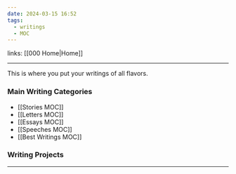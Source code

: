 ```yaml
---
date: 2024-03-15 16:52
tags:
  - writings
  - MOC
---
```

links: [[000 Home|Home]]

---
This is where you put your writings of all flavors.
### Main Writing Categories
- [[Stories MOC]]
- [[Letters MOC]]
- [[Essays MOC]]
- [[Speeches MOC]]
- [[Best Writings MOC]]
### Writing Projects

---
